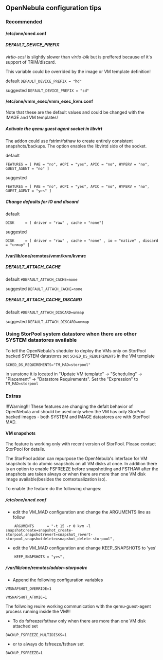 ## OpenNebula configuration tips

### Recommended

#### /etc/one/oned.conf

##### DEFAULT_DEVICE_PREFIX

*virtio-scsi* is slightly slower than *virtio-blk* but is preffered because of it's support of TRIM/discard.

This variable could be overrided by the image or VM template definition!


default
```DEFAULT_DEVICE_PREFIX = "hd"```

suggested
```DEFAULT_DEVICE_PREFIX = "sd"```


#### /etc/one/vmm_exec/vmm_exec_kvm.conf

Note that these are the default values and could be changed with the IMAGE and VM templates!

##### Activate the qemu guest agent socket in libvirt

The addon could use fstrim/fsthaw to create entirely consistent snapshots/backups. The option enables the libvirtd side of the socket.

default

```FEATURES = [ PAE = "no", ACPI = "yes", APIC = "no", HYPERV = "no", GUEST_AGENT = "no" ]```

suggested

```FEATURES = [ PAE = "no", ACPI = "yes", APIC = "no", HYPERV = "no", GUEST_AGENT = "yes" ]```


##### Change defaults for IO and discard

default

```DISK     = [ driver = "raw" , cache = "none"]```

suggested

```DISK     = [ driver = "raw" , cache = "none" , io = "native" , discard = "unmap" ]```


#### /var/lib/one/remotes/vmm/kvm/kvmrc

##### DEFAULT_ATTACH_CACHE
default
```#DEFAULT_ATTACH_CACHE=none```

suggested
```DEFAULT_ATTACH_CACHE=none```

##### DEFAULT_ATTACH_CACHE_DISCARD

default
```#DEFAULT_ATTACH_DISCARD=unmap```

suggested
```DEFAULT_ATTACH_DISCARD=unmap```


### Using StorPool system datastore when there are other SYSTEM datastores available

To tell the OpenNebula's sheduler to deploy the VMs only on StorPool backed SYSTEM datastores set
`SCHED_DS_REQUIREMENTS` in the VM template

```
SCHED_DS_REQUIREMENTS="TM_MAD=storpool"
```

in sunstone it is located in "Update VM template" -> "Scheduling" -> "Placement" -> "Datastore Requirements".
Set the "Expression" to ```TM_MAD=storpool```

### Extras

!!!Warning!!!
These features are changing the defalt behavior of OpenNebula and should be used only when the VM has only StorPool backed images - both SYSTEM and IMAGE datastores are with StorPool MAD.


#### VM snapshots

The feature is working only with recent version of StorPool. Please contact StorPool for details.

The StorPool addon can repurpose the OpenNebula's interface for VM snapshots to do atomic snapshots on all VM disks at once. In addition there is an option to enable FSFREEZE before snapshotting and FSTHAW after the snapshots are taken always or when there are more than one VM disk image available(besides the contextualization iso).

To enable the feature do the following changes:

##### /etc/one/oned.conf

 * edit the VM_MAD configuration and change the ARGUMENTS line as follow

```
    ARGUMENTS      = "-t 15 -r 0 kvm -l snapshotcreate=snapshot_create-storpool,snapshotrevert=snapshot_revert-storpool,snapshotdelete=snapshot_delete-storpool",
```

 * edit the VM_MAD configuration and change KEEP_SNAPSHOTS to 'yes'

```
    KEEP_SNAPSHOTS = "yes",
```

##### /var/lib/one/remotes/addon-storpoolrc

 * Append the following configuration variables

```VMSNAPSHOT_OVERRIDE=1```

```VMSNAPSHOT_ATOMIC=1```

The follwoing reuire working communication with the qemu-guest-agent process running inside the VM!!!

 * To do fsfreeze/fsthaw only when there are more than one VM disk attached set

```
BACKUP_FSFREEZE_MULTIDISKS=1
```

 * or to always do fsfreeze/fsthaw set

```
BACKUP_FSFREEZE=1
```
